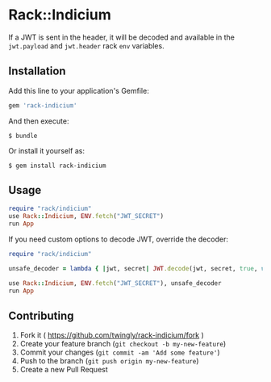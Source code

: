 # Rack::Indicium

If a JWT is sent in the header, it will be decoded and available in the `jwt.payload` and `jwt.header` rack `env` variables.

## Installation

Add this line to your application's Gemfile:

```ruby
gem 'rack-indicium'
```

And then execute:

    $ bundle

Or install it yourself as:

    $ gem install rack-indicium

## Usage

```Ruby
require "rack/indicium"
use Rack::Indicium, ENV.fetch("JWT_SECRET")
run App
```

If you need custom options to decode JWT, override the decoder:

```Ruby
require "rack/indicium"

unsafe_decoder = lambda { |jwt, secret| JWT.decode(jwt, secret, true, verify_expiration: false) }

use Rack::Indicium, ENV.fetch("JWT_SECRET"), unsafe_decoder
run App
```

## Contributing

1. Fork it ( https://github.com/twingly/rack-indicium/fork )
2. Create your feature branch (`git checkout -b my-new-feature`)
3. Commit your changes (`git commit -am 'Add some feature'`)
4. Push to the branch (`git push origin my-new-feature`)
5. Create a new Pull Request
